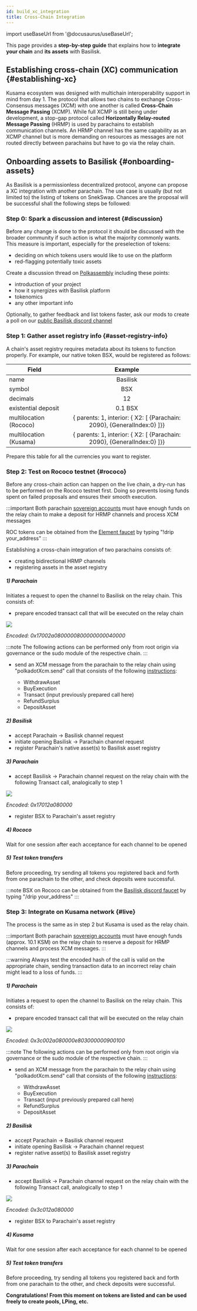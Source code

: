 ```yaml
---
id: build_xc_integration
title: Cross-Chain Integration
---
```


import useBaseUrl from '@docusaurus/useBaseUrl';

This page provides a **step-by-step guide** that explains how to **integrate your chain** and **its assets** with Basilisk.

## Establishing cross-chain (XC) communication {#establishing-xc}
Kusama ecosystem was designed with multichain interoperability support in mind from day 1. The protocol that allows two chains to exchange Cross-Consensus messages (XCM) with one another is called **Cross-Chain Message Passing** (XCMP). While full XCMP is still being under development, a stop-gap protocol called **Horizontally Relay-routed Message Passing** (HRMP) is used by parachains to establish communication channels. An HRMP channel has the same capability as an XCMP channel but is more demanding on resources as messages are not routed directly between parachains but have to go via the relay chain.

## Onboarding assets to Basilisk {#onboarding-assets}
As Basilisk is a permissionless decentralized protocol, anyone can propose a XC integration with another parachain. The use case is usually (but not limited to) the listing of tokens on SnekSwap. Chances are the proposal will be successful shall the following steps be followed: 

### Step 0: Spark a discussion and interest {#discussion}
Before any change is done to the protocol it should be discussed with the broader community if such action is what the majority commonly wants. This measure is important, especially for the preselection of tokens:
* deciding on which tokens users would like to use on the platform
* red-flagging potentially toxic assets

Create a discussion thread on [Polkassembly](https://basilisk.polkassembly.io/post/create) including these points:
 - introduction of your project
 - how it synergizes with Basilisk platform
 - tokenomics
 - any other important info
 
Optionally, to gather feedback and list tokens faster, ask our mods to create a poll on our [public Basilisk discord channel](https://discord.gg/FYrDPeES)

### Step 1: Gather asset registry info {#asset-registry-info}
A chain's asset registry requires metadata about its tokens to function properly. For example, our native token BSX, would be registered as follows: 

|Field|Example|
|-------------|:-----------:|
|name|Basilisk|
|symbol|BSX|
|decimals |12|
|existential deposit |0.1 BSX|
|multilocation (Rococo)|{ parents: 1, interior: { X2: [ {Parachain: 2090}, {GeneralIndex:0} ]}}|
|multilocation (Kusama)|{ parents: 1, interior: { X2: [ {Parachain: 2090}, {GeneralIndex:0} ]}}|

Prepare this table for all the currencies you want to register.

### Step 2: Test on Rococo testnet {#rococo}
Before any cross-chain action can happen on the live chain, a dry-run has to be performed on the Rococo testnet first. Doing so prevents losing funds spent on failed proposals and ensures their smooth execution.

:::important
Both parachain [sovereign accounts](https://substrate.stackexchange.com/questions/1200/how-to-calculate-sovereignaccount-for-parachain/1210) must have enough funds on the relay chain to make a deposit for HRMP channels and process XCM messages

ROC tokens can be obtained from the [Element faucet](https://matrix.to/#/#rococo-faucet:matrix.org) by typing "!drip your_address"
:::

Establishing a cross-chain integration of two parachains consists of:
* creating bidirectional HRMP channels
* registering assets in the asset registry

##### 1) Parachain
Initiates a request to open the channel to Basilisk on the relay chain. This consists of:
- prepare encoded transact call that will be executed on the relay chain
<div style={{textAlign: 'center'}}>
  <img src={useBaseUrl('/img/build_xc_integration/rococo_hrmp_init.png')} />
</div>

_Encoded: 0x17002a0800000800000000040000_

:::note
The following actions can be performed only from root origin via governance or the sudo module of the respective chain.
:::

- send an XCM message from the parachain to the relay chain using "polkadotXcm.send" call that consists of the following [instructions](https://github.com/paritytech/xcm-format):

  - WithdrawAsset
  - BuyExecution
  - Transact (input previously prepared call here)
  - RefundSurplus
  - DepositAsset

##### 2) Basilisk
 - accept Parachain &#8594; Basilisk channel request
 - initiate opening Basilisk &#8594; Parachain channel request
 - register Parachain's native asset(s) to Basilisk asset registry
##### 3) Parachain
 - accept Basilisk &#8594; Parachain channel request on the relay chain with the following Transact call, analogically to step 1
<div style={{textAlign: 'center'}}>
  <img src={useBaseUrl('/img/build_xc_integration/hrmp_accept.png')} />
</div>

_Encoded: 0x17012a080000_
 - register BSX to Parachain's asset registry

##### 4) Rococo
Wait for one session after each acceptance for each channel to be opened
##### 5) Test token transfers
Before proceeding, try sending all tokens you registered back and forth from one parachain to the other, and check deposits were successful.

:::note
BSX on Rococo can be obtained from the [Basilisk discord faucet](https://discord.com/channels/844177080005951489/963084917284155452) by typing "/drip your_address"
:::

### Step 3: Integrate on Kusama network {#live}

The process is the same as in step 2 but Kusama is used as the relay chain.

:::important
Both parachain [sovereign accounts](https://substrate.stackexchange.com/questions/1200/how-to-calculate-sovereignaccount-for-parachain/1210) must have enough funds (approx. 10.1 KSM) on the relay chain to reserve a deposit for HRMP channels and process XCM messages.
:::

:::warning
Always test the encoded hash of the call is valid on the appropriate chain, sending transaction data to an incorrect relay chain might lead to a loss of funds. 
:::

##### 1) Parachain
Initiates a request to open the channel to Basilisk on the relay chain. This consists of:
- prepare encoded transact call that will be executed on the relay chain
<div style={{textAlign: 'center'}}>
  <img src={useBaseUrl('/img/build_xc_integration/kusama_hrmp_init.png')} />
</div>

_Encoded: 0x3c002a080000e803000000900100_

:::note
The following actions can be performed only from root origin via governance or the sudo module of the respective chain.
:::

- send an XCM message from the parachain to the relay chain using "polkadotXcm.send" call that consists of the following [instructions](https://github.com/paritytech/xcm-format):

  - WithdrawAsset
  - BuyExecution
  - Transact (input previously prepared call here)
  - RefundSurplus
  - DepositAsset

##### 2) Basilisk
 - accept Parachain &#8594; Basilisk channel request
 - initiate opening Basilisk &#8594; Parachain channel request
 - register native asset(s) to Basilisk asset registry
##### 3) Parachain
 - accept Basilisk &#8594; Parachain channel request on the relay chain with the following Transact call, analogically to step 1
<div style={{textAlign: 'center'}}>
  <img src={useBaseUrl('/img/build_xc_integration/hrmp_accept.png')} />
</div>

_Encoded: 0x3c012a080000_
 - register BSX to Parachain's asset registry

##### 4) Kusama
Wait for one session after each acceptance for each channel to be opened
##### 5) Test token transfers
Before proceeding, try sending all tokens you registered back and forth from one parachain to the other, and check deposits were successful.

__Congratulations! From this moment on tokens are listed and can be used freely to create pools, LPing, etc.__
